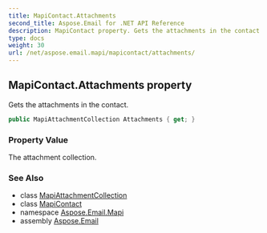 ```yaml
---
title: MapiContact.Attachments
second_title: Aspose.Email for .NET API Reference
description: MapiContact property. Gets the attachments in the contact
type: docs
weight: 30
url: /net/aspose.email.mapi/mapicontact/attachments/
---
```

## MapiContact.Attachments property

Gets the attachments in the contact.

```csharp
public MapiAttachmentCollection Attachments { get; }
```

### Property Value

The attachment collection.

### See Also

* class [MapiAttachmentCollection](../../mapiattachmentcollection/)
* class [MapiContact](../)
* namespace [Aspose.Email.Mapi](../../mapicontact/)
* assembly [Aspose.Email](../../../)


